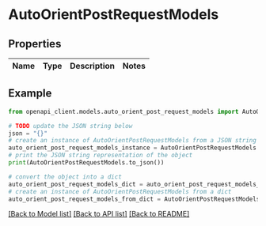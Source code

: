 # AutoOrientPostRequestModels


## Properties

Name | Type | Description | Notes
------------ | ------------- | ------------- | -------------

## Example

```python
from openapi_client.models.auto_orient_post_request_models import AutoOrientPostRequestModels

# TODO update the JSON string below
json = "{}"
# create an instance of AutoOrientPostRequestModels from a JSON string
auto_orient_post_request_models_instance = AutoOrientPostRequestModels.from_json(json)
# print the JSON string representation of the object
print(AutoOrientPostRequestModels.to_json())

# convert the object into a dict
auto_orient_post_request_models_dict = auto_orient_post_request_models_instance.to_dict()
# create an instance of AutoOrientPostRequestModels from a dict
auto_orient_post_request_models_from_dict = AutoOrientPostRequestModels.from_dict(auto_orient_post_request_models_dict)
```
[[Back to Model list]](../README.md#documentation-for-models) [[Back to API list]](../README.md#documentation-for-api-endpoints) [[Back to README]](../README.md)


